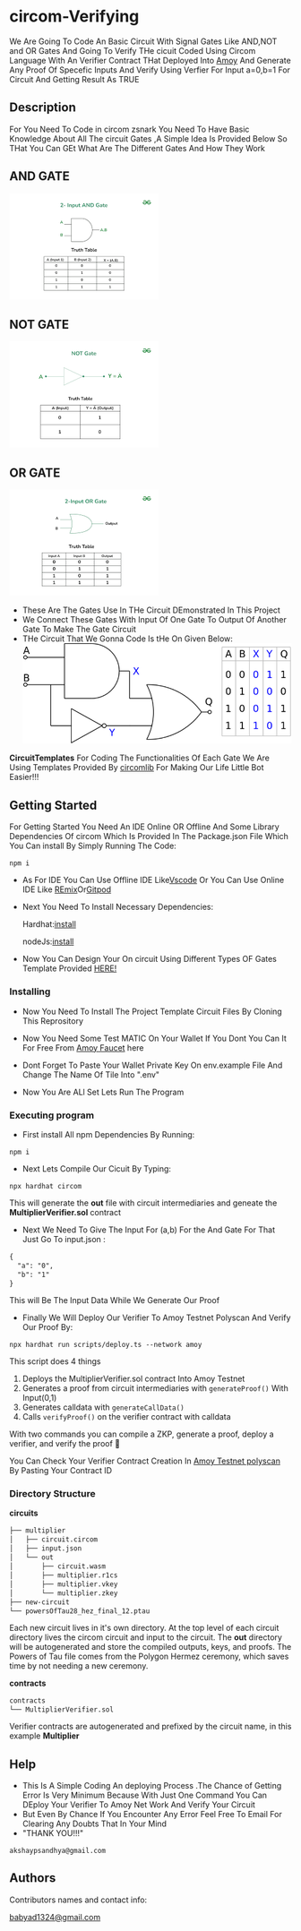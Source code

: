 # circom-Verifying
We Are Going To Code An Basic Circuit With Signal Gates Like AND,NOT and OR Gates And Going To Verify THe cicuit Coded Using Circom Language With An Verifier Contract THat Deployed Into [Amoy](https://amoy.polygonscan.com/) And Generate Any Proof Of Specefic Inputs And Verify Using Verfier For Input a=0,b=1 For  Circuit And Getting Result As TRUE                                                                     

## Description
For You Need To Code in circom zsnark You Need To Have Basic Knowledge About All The circuit Gates ,A Simple Idea Is Provided Below So THat You Can GEt What Are The Different Gates And How They Work
## AND GATE
![andgate](andgate.png)
## NOT GATE
![notgate](notgate.png)
## OR GATE
![orgate](orgate.png)
* These Are The Gates Use In THe Circuit DEmonstrated In This Project
* We Connect These Gates With Input Of One Gate To Output Of Another Gate To Make The Gate Circuit
* THe Circuit That We Gonna Code Is tHe On Given Below:                                                                                                                                                              ![Circuit Diagram](CircuitDaigram.png) 

**CircuitTemplates**
For Coding The Functionalities Of Each Gate We Are Using Templates Provided By [circomlib](https://github.com/iden3/circomlib) For Making Our Life Little Bot Easier!!!


## Getting Started
For Getting Started You Need An IDE Online OR Offline And Some Library Dependencies Of circom Which Is Provided  In The Package.json File Which You Can install By Simply Running The Code:
```
npm i
```

* As For IDE You Can Use Offline IDE Like[Vscode](https://code.visualstudio.com/download) Or You Can Use Online IDE Like [REmix](https://remix.ethereum.org/)Or[Gitpod](https://gitpod.io/)            
* Next You Need To Install Necessary Dependencies:

        
   Hardhat:[install](https://hardhat.org/)
 
   nodeJs:[install](https://nodejs.org/en/download/current)                                                                                                                 

 
* Now You Can Design Your On circuit Using Different Types OF Gates Template Provided [HERE!](https://github.com/iden3/circomlib)
                                                                                                                                              
### Installing

* Now You Need To Install The Project Template Circuit Files By Cloning This Reprository

* Now You Need Some Test MATIC On Your Wallet If You Dont You Can It For Free From [Amoy Faucet](https://faucet.polygon.technology/) here

* Dont Forget To Paste Your Wallet Private Key On env.example File And Change The Name Of Tile Into ".env"

* Now You Are ALl Set Lets Run The Program 
### Executing program

* First install All npm Dependencies By Running:
  
```
npm i
```
* Next Lets Compile Our Cicuit By Typing:
  
```
npx hardhat circom
```
This will generate the **out** file with circuit intermediaries and geneate the **MultiplierVerifier.sol** contract

* Next We Need To Give The Input For (a,b) For the And Gate For That Just Go To input.json :

```
{
  "a": "0",
  "b": "1"
}
```
This will Be The Input Data While We Generate Our Proof

* Finally We Will Deploy Our Verifier To Amoy Testnet Polyscan And Verify Our Proof By:

```
npx hardhat run scripts/deploy.ts --network amoy
```
This script does 4 things  
1. Deploys the MultiplierVerifier.sol contract Into Amoy Testnet
2. Generates a proof from circuit intermediaries with `generateProof()` With Input(0,1)
3. Generates calldata with `generateCallData()`
4. Calls `verifyProof()` on the verifier contract with calldata

With two commands you can compile a ZKP, generate a proof, deploy a verifier, and verify the proof 🎉

You Can Check Your Verifier Contract Creation In [Amoy Testnet polyscan](https://amoy.polygonscan.com/) By Pasting Your Contract ID

### Directory Structure
**circuits**
```
├── multiplier
│   ├── circuit.circom
│   ├── input.json
│   └── out
│       ├── circuit.wasm
│       ├── multiplier.r1cs
│       ├── multiplier.vkey
│       └── multiplier.zkey
├── new-circuit
└── powersOfTau28_hez_final_12.ptau
```
Each new circuit lives in it's own directory. At the top level of each circuit directory lives the circom circuit and input to the circuit.
The **out** directory will be autogenerated and store the compiled outputs, keys, and proofs. The Powers of Tau file comes from the Polygon Hermez ceremony, which saves time by not needing a new ceremony. 


**contracts**
```
contracts
└── MultiplierVerifier.sol
```
Verifier contracts are autogenerated and prefixed by the circuit name, in this example **Multiplier**
## Help
* This Is A Simple Coding An deploying Process .The Chance of Getting Error Is Very Minimum  Because With Just One Command You Can DEploy Your Verifier To Amoy Net Work And Verify Your Circuit
* But Even By Chance If You Encounter Any Error Feel Free To Email For Clearing Any Doubts That In Your Mind
* "THANK YOU!!!"
```
akshaypsandhya@gmail.com
```

## Authors

Contributors names and contact info:

babyad1324@gmail.com
